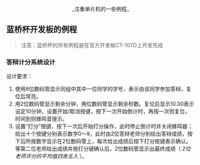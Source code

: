 <center>_注重单片机的一些例程_</center>

## 蓝桥杯开发板的例程
>注意：蓝桥杯的所有例程是在官方开发板CT-107D上开发完成

### 答辩计分系统设计
设计要求：
1. 使用8位数码管显示同组中其中一位同学的学号，表示由该同学参加答辩，复位后常亮。
2. 用2位数码管显示剩余分钟，两位数码管显示剩余秒数。复位后显示10.00表示设定10分钟，设置开始/取消按键，按下一次开始倒计时，再按一次则复位，时间到则蜂鸣音提示。
3. 设置“打分”按键，按下一次后开始打分操作，此时停止倒计时并关闭蜂鸣器；给出十个按键分别表示数字0～9，此时由2位答辩老师分别给出答辩成绩，按下后所按数字显示在2位数码管上，每次给出成绩后按下打分按键表示确认。等第二位老师给出成绩并按打分键确认后，2位数码管显示出最终成绩（ _2位老师评分的平均值四舍五入_ ）。
